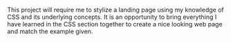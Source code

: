 This project will require me to stylize a landing page using my knowledge of CSS and its underlying concepts. It is an opportunity to bring everything I have learned in the CSS section together to create a nice looking web page and match the example given.
